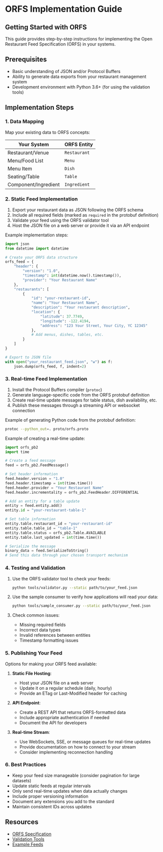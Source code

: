 # ORFS Implementation Guide

## Getting Started with ORFS

This guide provides step-by-step instructions for implementing the Open Restaurant Feed Specification (ORFS) in your systems.

## Prerequisites

- Basic understanding of JSON and/or Protocol Buffers
- Ability to generate data exports from your restaurant management system
- Development environment with Python 3.6+ (for using the validation tools)

## Implementation Steps

### 1. Data Mapping

Map your existing data to ORFS concepts:

| Your System | ORFS Entity |
|-------------|-------------|
| Restaurant/Venue | `Restaurant` |
| Menu/Food List | `Menu` |
| Menu Item | `Dish` |
| Seating/Table | `Table` |
| Component/Ingredient | `Ingredient` |

### 2. Static Feed Implementation

1. Export your restaurant data as JSON following the ORFS schema
2. Include all required fields (marked as `required` in the protobuf definition)
3. Validate your feed using the ORFS validator tool
4. Host the JSON file on a web server or provide it via an API endpoint

Example implementation steps:

```python
import json
from datetime import datetime

# Create your ORFS data structure
orfs_feed = {
    "header": {
        "version": "1.0",
        "timestamp": int(datetime.now().timestamp()),
        "provider": "Your Restaurant Name"
    },
    "restaurants": [
        {
            "id": "your-restaurant-id",
            "name": "Your Restaurant Name",
            "description": "Your restaurant description",
            "location": {
                "latitude": 37.7749,
                "longitude": -122.4194,
                "address": "123 Your Street, Your City, YC 12345"
            },
            # Add menus, dishes, tables, etc.
        }
    ]
}

# Export to JSON file
with open("your_restaurant_feed.json", "w") as f:
    json.dump(orfs_feed, f, indent=2)
```

### 3. Real-time Feed Implementation

1. Install the Protocol Buffers compiler (`protoc`)
2. Generate language-specific code from the ORFS protobuf definition
3. Create real-time update messages for table status, dish availability, etc.
4. Publish these messages through a streaming API or websocket connection

Example of generating Python code from the protobuf definition:

```bash
protoc --python_out=. proto/orfs.proto
```

Example of creating a real-time update:

```python
import orfs_pb2
import time

# Create a feed message
feed = orfs_pb2.FeedMessage()

# Set header information
feed.header.version = "1.0"
feed.header.timestamp = int(time.time())
feed.header.provider = "Your Restaurant Name"
feed.header.incrementality = orfs_pb2.FeedHeader.DIFFERENTIAL

# Add an entity for a table update
entity = feed.entity.add()
entity.id = "your-restaurant-table-1"

# Set table information
entity.table.restaurant_id = "your-restaurant-id"
entity.table.table_id = "table-1"
entity.table.status = orfs_pb2.Table.AVAILABLE
entity.table.last_updated = int(time.time())

# Serialize the message
binary_data = feed.SerializeToString()
# Send this data through your chosen transport mechanism
```

### 4. Testing and Validation

1. Use the ORFS validator tool to check your feeds:
   ```bash
   python tools/validator.py --static path/to/your_feed.json
   ```

2. Use the sample consumer to verify how applications will read your data:
   ```bash
   python tools/sample_consumer.py --static path/to/your_feed.json
   ```

3. Check common issues:
   - Missing required fields
   - Incorrect data types
   - Invalid references between entities
   - Timestamp formatting issues

### 5. Publishing Your Feed

Options for making your ORFS feed available:

1. **Static File Hosting**:
   - Host your JSON file on a web server
   - Update it on a regular schedule (daily, hourly)
   - Provide an ETag or Last-Modified header for caching

2. **API Endpoint**:
   - Create a REST API that returns ORFS-formatted data
   - Include appropriate authentication if needed
   - Document the API for developers

3. **Real-time Stream**:
   - Use WebSockets, SSE, or message queues for real-time updates
   - Provide documentation on how to connect to your stream
   - Consider implementing reconnection handling

### 6. Best Practices

- Keep your feed size manageable (consider pagination for large datasets)
- Update static feeds at regular intervals
- Only send real-time updates when data actually changes
- Include proper versioning information
- Document any extensions you add to the standard
- Maintain consistent IDs across updates

## Resources

- [ORFS Specification](technical_reference.md)
- [Validation Tools](/tools)
- [Example Feeds](/examples)
